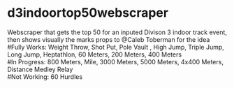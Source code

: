 # d3indoortop50webscraper
Webscraper that gets the top 50 for an inputed Divison 3 indoor track event, then shows visually the marks
props to @Caleb Toberman for the idea\
#Fully Works: Weight Throw, Shot Put, Pole Vault , High Jump, Triple Jump, Long Jump, Heptathlon, 60 Meters, 200 Meters, 400 Meters \
#In Progress: 800 Meters, Mile, 3000 Meters, 5000 Meters, 4x400 Meters, Distance Medley Relay\
#Not Working: 60 Hurdles
